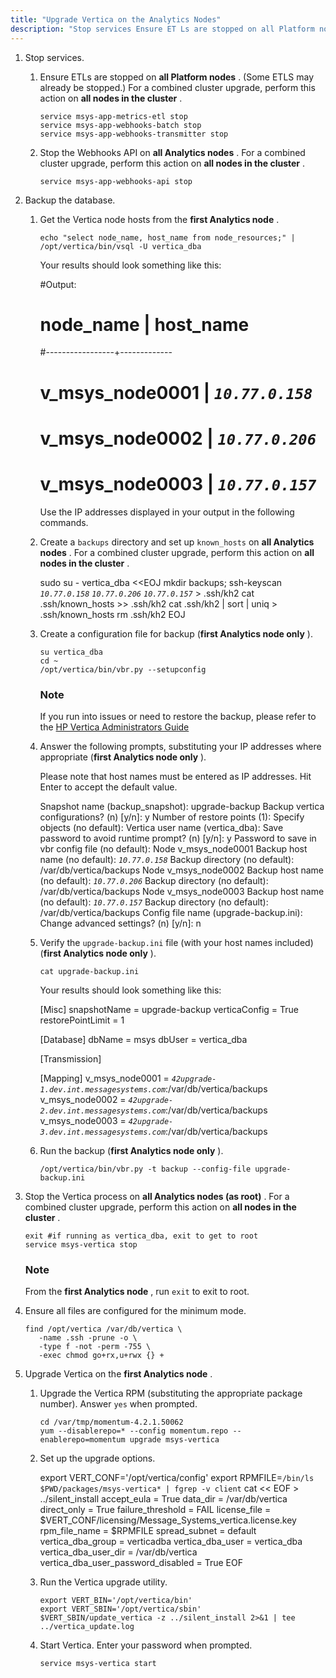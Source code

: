 ```yaml
---
title: "Upgrade Vertica on the Analytics Nodes"
description: "Stop services Ensure ET Ls are stopped on all Platform nodes Some ETLS may already be stopped For a combined cluster upgrade perform this action on all nodes in the cluster Stop the Webhooks API on all Analytics nodes For a combined cluster upgrade perform this action on all nodes..."
---
```


1.  Stop services.

    1.  Ensure ETLs are stopped on **all Platform nodes** . (Some ETLS may already be stopped.) For a combined cluster upgrade, perform this action on **all nodes in the cluster** .

        ```
        service msys-app-metrics-etl stop
        service msys-app-webhooks-batch stop
        service msys-app-webhooks-transmitter stop
        ```

    2.  Stop the Webhooks API on **all Analytics nodes** . For a combined cluster upgrade, perform this action on **all nodes in the cluster** .

        `service msys-app-webhooks-api stop`

2.  Backup the database.

    1.  Get the Vertica node hosts from the **first Analytics node** .

        `echo "select node_name, host_name from node_resources;" |  /opt/vertica/bin/vsql -U vertica_dba`

        Your results should look something like this:

        #Output:
        #  node_name      |  host_name
        #-----------------+-------------
        # v_msys_node0001 | *`10.77.0.158`*
        # v_msys_node0002 | *`10.77.0.206`*
        # v_msys_node0003 | *`10.77.0.157`*

        Use the IP addresses displayed in your output in the following commands.

    2.  Create a `backups` directory and set up `known_hosts` on **all Analytics nodes** . For a combined cluster upgrade, perform this action on **all nodes in the cluster** .

        sudo su - vertica_dba <<EOJ
        mkdir backups;
        ssh-keyscan *`10.77.0.158`* *`10.77.0.206`* *`10.77.0.157`* > .ssh/kh2
        cat .ssh/known_hosts >> .ssh/kh2
        cat .ssh/kh2 | sort | uniq > .ssh/known_hosts
        rm  .ssh/kh2
        EOJ
    3.  Create a configuration file for backup (**first Analytics node only** ).

        ```
        su vertica_dba
        cd ~
        /opt/vertica/bin/vbr.py --setupconfig
        ```

        ### Note

        If you run into issues or need to restore the backup, please refer to the [HP Vertica Administrators Guide](http://my.vertica.com/docs/7.1.x/PDF/HP_Vertica_7.1.x_AdministratorsGuide.pdf)

    4.  Answer the following prompts, substituting your IP addresses where appropriate (**first Analytics node only** ).

        Please note that host names must be entered as IP addresses. Hit Enter to accept the default value.

        Snapshot name (backup_snapshot): upgrade-backup
        Backup vertica configurations? (n) [y/n]: y
        Number of restore points (1):
        Specify objects (no default):
        Vertica user name (vertica_dba):
        Save password to avoid runtime prompt? (n) [y/n]: y
        Password to save in vbr config file (no default):
        Node v_msys_node0001
        Backup host name (no default): *`10.77.0.158`*
        Backup directory (no default): /var/db/vertica/backups
        Node v_msys_node0002
        Backup host name (no default): *`10.77.0.206`*
        Backup directory (no default): /var/db/vertica/backups
        Node v_msys_node0003
        Backup host name (no default): *`10.77.0.157`*
        Backup directory (no default): /var/db/vertica/backups
        Config file name (upgrade-backup.ini):
        Change advanced settings? (n) [y/n]: n
    5.  Verify the `upgrade-backup.ini` file (with your host names included) (**first Analytics node only** ).

        `cat upgrade-backup.ini`

        Your results should look something like this:

        [Misc]
        snapshotName = upgrade-backup
        verticaConfig = True
        restorePointLimit = 1

        [Database]
        dbName = msys
        dbUser = vertica_dba

        [Transmission]

        [Mapping]
        v_msys_node0001 = *`42upgrade-1.dev.int.messagesystems.com`*:/var/db/vertica/backups
        v_msys_node0002 = *`42upgrade-2.dev.int.messagesystems.com`*:/var/db/vertica/backups
        v_msys_node0003 = *`42upgrade-3.dev.int.messagesystems.com`*:/var/db/vertica/backups
    6.  Run the backup (**first Analytics node only** ).

        `/opt/vertica/bin/vbr.py -t backup --config-file upgrade-backup.ini`

3.  Stop the Vertica process on **all Analytics nodes (as root)** . For a combined cluster upgrade, perform this action on **all nodes in the cluster** .

    ```
    exit #if running as vertica_dba, exit to get to root
    service msys-vertica stop
    ```

    ### Note

    From the **first Analytics node** , run `exit` to exit to root.

4.  Ensure all files are configured for the minimum mode.

    ```
    find /opt/vertica /var/db/vertica \
       -name .ssh -prune -o \
       -type f -not -perm -755 \
       -exec chmod go+rx,u+rwx {} +
    ```

5.  Upgrade Vertica on the **first Analytics node** .

    1.  Upgrade the Vertica RPM (substituting the appropriate package number). Answer `yes` when prompted.

        ```
        cd /var/tmp/momentum-4.2.1.50062
        yum --disablerepo=* --config momentum.repo --enablerepo=momentum upgrade msys-vertica
        ```

    2.  Set up the upgrade options.

        export VERT_CONF='/opt/vertica/config'
        export RPMFILE=`/bin/ls $PWD/packages/msys-vertica* | fgrep -v client`
        cat << EOF > ../silent_install
        accept_eula = True
        data_dir = /var/db/vertica
        direct_only = True
        failure_threshold = FAIL
        license_file = $VERT_CONF/licensing/Message_Systems_vertica.license.key
        rpm_file_name = $RPMFILE
        spread_subnet = default
        vertica_dba_group = verticadba
        vertica_dba_user = vertica_dba
        vertica_dba_user_dir = /var/db/vertica
        vertica_dba_user_password_disabled = True
        EOF
    3.  Run the Vertica upgrade utility.

        ```
        export VERT_BIN='/opt/vertica/bin'
        export VERT_SBIN='/opt/vertica/sbin'
        $VERT_SBIN/update_vertica -z ../silent_install 2>&1 | tee ../vertica_update.log
        ```

    4.  Start Vertica. Enter your password when prompted.

        `service msys-vertica start`